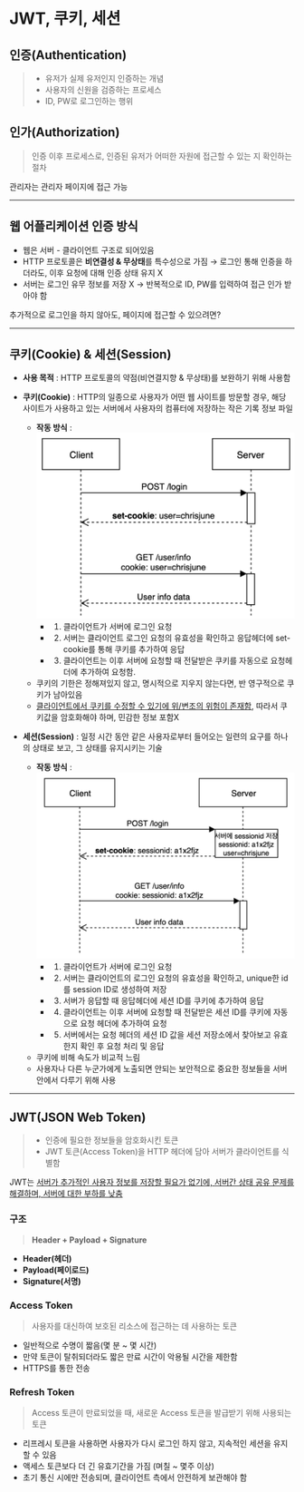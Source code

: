 # JWT, 쿠키, 세션

## 인증(Authentication)
> - 유저가 실제 유저인지 인증하는 개념
> - 사용자의 신원을 검증하는 프로세스
> - ID, PW로 로그인하는 행위

## 인가(Authorization)
> 인증 이후 프로세스로, 인증된 유저가 어떠한 자원에 접근할 수 있는 지 확인하는 절차

관리자는 관리자 페이지에 접근 가능

<hr>

## 웹 어플리케이션 인증 방식

- 웹은 서버 - 클라이언트 구조로 되어있음
- HTTP 프로토콜은 **비연결성 & 무상태**를 특수성으로 가짐 → 로그인 통해 인증을 하더라도, 이후 요청에 대해 인증 상태 유지 X
- 서버는 로그인 유무 정보를 저장 X → 반복적으로 ID, PW를 입력하여 접근 인가 받아야 함

추가적으로 로그인을 하지 않아도, 페이지에 접근할 수 있으려면?

<hr>

## 쿠키(Cookie) & 세션(Session)

- **사용 목적** : HTTP 프로토콜의 약점(비연결지향 & 무상태)를 보완하기 위해 사용함

- **쿠키(Cookie)** : HTTP의 일종으로 사용자가 어떤 웹 사이트를 방문할 경우, 해당 사이트가 사용하고 있는 서버에서 사용자의 컴퓨터에 저장하는 작은 기록 정보 파일
  - **작동 방식** : <img src="../images/cookie.png" alt="쿠키 이미지" width="500">
    - 1. 클라이언트가 서버에 로그인 요청
    - 2. 서버는 클라이언트 로그인 요청의 유효성을 확인하고 응답헤더에 set-cookie를 통해 쿠키를 추가하여 응답
    - 3. 클라이언트는 이후 서버에 요청할 때 전달받은 쿠키를 자동으로 요청헤더에 추가하여 요청함.
  - 쿠키의 기한은 정해져있지 않고, 명시적으로 지우지 않는다면, 반 영구적으로 쿠키가 남아있음
  - <u>클라이언트에서 쿠키를 수정할 수 있기에 위/변조의 위험이 존재함</u>, 따라서 쿠키값을 암호화해야 하며, 민감한 정보 포함X

- **세션(Session)** : 일정 시간 동안 같은 사용자로부터 들어오는 일련의 요구를 하나의 상태로 보고, 그 상태를 유지시키는 기술
  - **작동 방식** : <img src="../images/session.png" alt="세션 이미지" width="500">
    - 1. 클라이언트가 서버에 로그인 요청
    - 2. 서버는 클라이언트의 로그인 요청의 유효성을 확인하고, unique한 id를 session ID로 생성하여 저장
    - 3. 서버가 응답할 때 응답헤더에 세션 ID를 쿠키에 추가하여 응답
    - 4. 클라이언트는 이후 서버에 요청할 때 전달받은 세션 ID를 쿠키에 자동으로 요청 헤더에 추가하여 요청
    - 5. 서버에서는 요청 헤더의 세션 ID 값을 세션 저장소에서 찾아보고 유효한지 확인 후 요청 처리 및 응답
  - 쿠키에 비해 속도가 비교적 느림
  - 사용자나 다른 누군가에게 노출되면 안되는 보안적으로 중요한 정보들을 서버안에서 다루기 위해 사용

<hr>

## JWT(JSON Web Token)
> - 인증에 필요한 정보들을 암호화시킨 토큰
> - JWT 토큰(Access Token)을 HTTP 헤더에 담아 서버가 클라이언트를 식별함

JWT는 <u>서버가 추가적인 사용자 정보를 저장할 필요가 없기에, 서버간 상태 공유 문제를 해결하며, 서버에 대한 부하를 낮춤</u>

### 구조
> **Header + Payload + Signature**

- **Header(헤더)**
- **Payload(페이로드)**
- **Signature(서명)**

### Access Token
> 사용자를 대신하여 보호된 리소스에 접근하는 데 사용하는 토큰

- 일반적으로 수명이 짧음(몇 분 ~ 몇 시간)
- 만약 토큰이 탈취되더라도 짧은 만료 시간이 악용될 시간을 제한함
- HTTPS를 통한 전송

### Refresh Token
> Access 토큰이 만료되었을 때, 새로운 Access 토큰을 발급받기 위해 사용되는 토큰

- 리프레시 토큰을 사용하면 사용자가 다시 로그인 하지 않고, 지속적인 세션을 유지할 수 있음
- 액세스 토큰보다 더 긴 유효기간을 가짐 (며칠 ~ 몇주 이상)
- 초기 통신 시에만 전송되며, 클라이언트 측에서 안전하게 보관해야 함 
